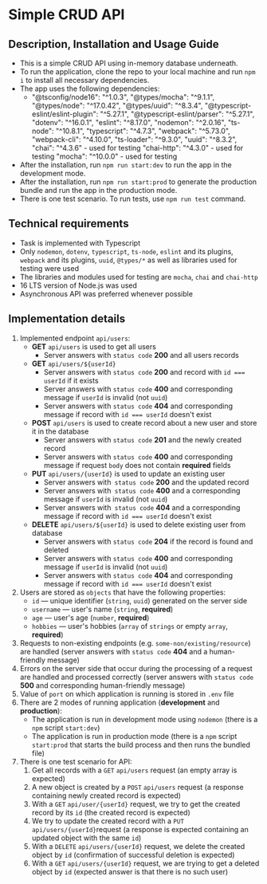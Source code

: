 # Simple CRUD API

## Description, Installation and Usage Guide

- This is a simple CRUD API using in-memory database underneath.
- To run the application, clone the repo to your local machine and run `npm i` to install all necessary dependencies.
- The app uses the following dependencies:
  - "@tsconfig/node16": "^1.0.3",
    "@types/mocha": "^9.1.1",
    "@types/node": "^17.0.42",
    "@types/uuid": "^8.3.4",
    "@typescript-eslint/eslint-plugin": "^5.27.1",
    "@typescript-eslint/parser": "^5.27.1",
    "dotenv": "^16.0.1",
    "eslint": "^8.17.0",
    "nodemon": "^2.0.16",
    "ts-node": "^10.8.1",
    "typescript": "^4.7.3",
    "webpack": "^5.73.0",
    "webpack-cli": "^4.10.0",
    "ts-loader": "^9.3.0",
    "uuid": "^8.3.2",
    "chai": "^4.3.6" - used for testing
    "chai-http": "^4.3.0" - used for testing
    "mocha": "^10.0.0" - used for testing
- After the installation, run `npm run start:dev` to run the app in the development mode.
- After the installation, run `npm run start:prod` to generate the production bundle and run the app in the production mode.
- There is one test scenario. To run tests, use `npm run test` command.

## Technical requirements

- Task is implemented with Typescript
- Only `nodemon`, `dotenv`, `typescript`, `ts-node`, `eslint` and its plugins, `webpack` and its plugins, `uuid`, `@types/*` as well as libraries used for testing were used
- The libraries and modules used for testing are `mocha`, `chai` and `chai-http`
- 16 LTS version of Node.js was used
- Asynchronous API was preferred whenever possible

## Implementation details

1. Implemented endpoint `api/users`:
    - **GET** `api/users` is used to get all users
        - Server answers with `status code` **200** and all users records
    - **GET** `api/users/${userId}` 
        - Server answers with `status code` **200** and record with `id === userId` if it exists
        - Server answers with `status code` **400** and corresponding message if `userId` is invalid (not `uuid`)
        - Server answers with `status code` **404** and corresponding message if record with `id === userId` doesn't exist
    - **POST** `api/users` is used to create record about a new user and store it in the database
        - Server answers with `status code` **201** and the newly created record
        - Server answers with `status code` **400** and corresponding message if request `body` does not contain **required** fields
    - **PUT** `api/users/{userId}` is used to update an existing user
        - Server answers with` status code` **200** and the updated record
        - Server answers with` status code` **400** and a corresponding message if `userId` is invalid (not `uuid`)
        - Server answers with` status code` **404** and a corresponding message if record with `id === userId` doesn't exist
    - **DELETE** `api/users/${userId}` is used to delete existing user from database
        - Server answers with `status code` **204** if the record is found and deleted
        - Server answers with `status code` **400** and corresponding message if `userId` is invalid (not `uuid`)
        - Server answers with `status code` **404** and corresponding message if record with `id === userId` doesn't exist
2. Users are stored as `objects` that have the following properties:
    - `id` — unique identifier (`string`, `uuid`) generated on the server side
    - `username` — user's name (`string`, **required**)
    - `age` — user's age (`number`, **required**)
    - `hobbies` — user's hobbies (`array` of `strings` or empty `array`, **required**)
3. Requests to non-existing endpoints (e.g. `some-non/existing/resource`) are handled (server answers with `status code` **404** and a human-friendly message)
4. Errors on the server side that occur during the processing of a request are handled and processed correctly (server answers with `status code` **500** and corresponding human-friendly message)
5. Value of `port` on which application is running is stored in `.env` file
6. There are 2 modes of running application (**development** and **production**):
    - The application is run in development mode using `nodemon` (there is a `npm` script `start:dev`)
    - The application is run in production mode (there is a `npm` script `start:prod` that starts the build process and then runs the bundled file)
7. There is one test scenario for API:
    1. Get all records with a `GET` `api/users` request (an empty array is expected)
    2. A new object is created by a `POST` `api/users` request (a response containing newly created record is expected)
    3. With a `GET` `api/user/{userId}` request, we try to get the created  record by its `id` (the created record is expected)
    4. We try to update the created record with a `PUT` `api/users/{userId}`request (a response is expected containing an updated object with the same `id`)
    5. With a `DELETE` `api/users/{userId}` request, we delete the created object by `id` (confirmation of successful deletion is expected)
    6. With a `GET` `api/users/{userId}` request, we are trying to get a deleted object by `id` (expected answer is that there is no such user)

